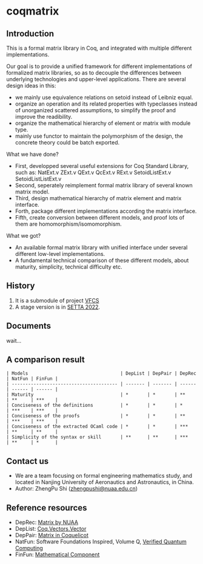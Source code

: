 # coqmatrix

## Introduction
This is a formal matrix library in Coq, and integrated with multiple different implementations.

Our goal is to provide a unified framework for different implementations of formalized matrix libraries, so as to decouple the differences between underlying technologies and upper-level applications.
There are several design ideas in this:
* we mainly use equivalence relations on setoid instead of Leibniz equal.
* organize an operation and its related properties with typeclasses instead of unorganized scattered assumptions, to simplify the proof and improve the readibility.
* organize the mathematical hierarchy of element or matrix with module type.
* mainly use functor to maintain the polymorphism of the design, the concrete theory could be batch exported.

What we have done?
* First, developped several useful extensions for Coq Standard Library, such as:
  NatExt.v ZExt.v QExt.v QcExt.v RExt.v SetoidListExt.v SetoidListListExt.v
* Second, seperately reimplement formal matrix library of several known matrix model.
* Third, design mathematical hierarchy of matrix element and matrix interface.
* Forth, package different implementations according the matrix interface.
* Fifth, create conversion between different models, and proof lots of them are homomorphism/isomomorphism.

What we got?
* An available formal matrix library with unified interface under several different low-level implementations.
* A fundamental technical comparison of these different models, about maturity, simplicity, technical difficulty etc.

## History
1. It is a submodule of project [VFCS](https://github.com/zhengpushi/VFCS)
2. A stage version is in [SETTA 2022](https://github.com/zhengpushi/coq-matrix).

## Documents
wait...

## A comparison result

    | Models                                  | DepList | DepPair | DepRec | NatFun | FinFun |
    | --------------------------------------- | ------- | ------- | ------ | ------ | ------ |
    | Maturity                                | *       | *       | **     | **     | ***    |
    | Conciseness of the definitions          | *       | *       | *      | ***    | ***    |
    | Conciseness of the proofs               | *       | *       | **     | ***    | ***    |
    | Conciseness of the extracted OCaml code | *       | *       | ***    | **     | **     |
    | Simplicity of the syntax or skill       | **      | **      | ***    | **     | *      |
  

## Contact us

* We are a team focusing on formal engineering mathematics study, and located in Nanjing University of  Aeronautics and Astronautics, in China.
* Author: ZhengPu Shi (zhengpushi@nuaa.edu.cn) 

## Reference resources
* DepRec: [Matrix by NUAA](https://gitee.com/yingyingma/Matrix)
* DepList: [Coq.Vectors.Vector](https://coq.inria.fr/distrib/current/stdlib/Coq.Vectors.Vector.html)
* DepPair: [Matrix in Coquelicot](http://coquelicot.saclay.inria.fr/html/Coquelicot.Hierarchy.html#matrix)
* NatFun: Software Foundations Inspired, Volume Q, [Verified Quantum Computing](https://www.cs.umd.edu/~rrand/vqc/index.html)
* FinFun: [Mathematical Component](https://math-comp.github.io/)


